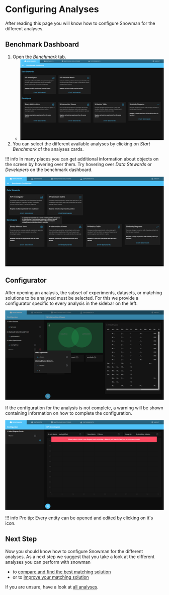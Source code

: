 # Configuring Analyses

After reading this page you will know how to configure Snowman for the different analyses.

## Benchmark Dashboard

1. Open the *Benchmark* tab.
   - ![Benchmark Dashboard](../assets/dashboard.png)
2. You can select the different available analyses by clicking on *Start Benchmark* of the analyses cards.

!!! info
    In many places you can get additional information about objects on the screen by hovering over them. Try hovering over *Data Stewards* or *Developers* on the benchmark dashboard.

![Benchmark Dashboard hover Developers](../assets/dashboard-hover-developers.png)

## Configurator

After opening an analysis, the subset of experiments, datasets, or matching solutions to be analysed must be selected.
For this we provide a configurator specific to every analysis in the sidebar on the left.

![Configuration](../assets/configuration.png)

If the configuration for the analysis is not complete, a warning will be shown containing information on how to complete the configuration.

![Invalid Configuration](../assets/invalid-configuration.png)

!!! info
    Pro tip: Every entity can be opened and edited by clicking on it's icon.

## Next Step

Now you should know how to configure Snowman for the different analyses.
As a next step we suggest that you take a look at the different analyses you can perform with snowman

- to [compare and find the best matching solution](workflows/comparing_matching_solutions.md)
- or to [improve your matching solution](workflows/improving_matching_solutions.md)

If you are unsure, have a look at [all analyses](analyses/overview.md).
